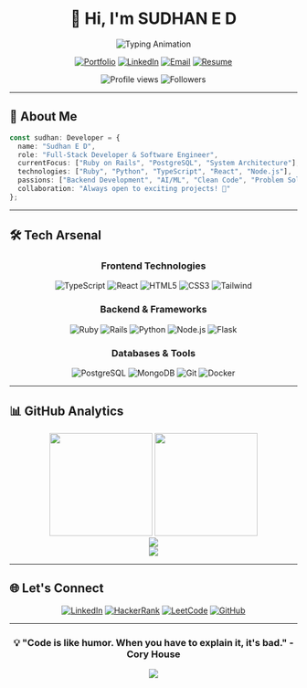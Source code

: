 <div align="center">

# 👋 Hi, I'm SUDHAN E D

<img src="https://readme-typing-svg.herokuapp.com?font=Fira+Code&weight=600&size=28&duration=3000&pause=1000&color=00D4FF&center=true&vCenter=true&multiline=true&repeat=true&width=800&height=100&lines=Software+Engineer;Ruby+on+Rails" alt="Typing Animation" />

<br>

[![Portfolio](https://img.shields.io/badge/🌐_Portfolio-FF6B6B?style=for-the-badge&logoColor=white)](https://subtle-gumdrop-0c6ae4.netlify.app/)
[![LinkedIn](https://img.shields.io/badge/💼_LinkedIn-0A66C2?style=for-the-badge&logo=linkedin&logoColor=white)](https://linkedin.com/in/sudhaned)
[![Email](https://img.shields.io/badge/📧_Email-EA4335?style=for-the-badge&logo=gmail&logoColor=white)](mailto:sudhaned08@gmail.com)
[![Resume](https://img.shields.io/badge/📄_Resume-4285F4?style=for-the-badge&logo=googledrive&logoColor=white)](https://drive.google.com/file/d/10cu_FLttLnMEA1zk9UkJ670OuSQwxYnj/view)

<p>
  <img src="https://komarev.com/ghpvc/?username=sudhan670&color=00D4FF&style=for-the-badge&label=Profile+Views" alt="Profile views" />
  <img src="https://img.shields.io/github/followers/sudhan670?style=for-the-badge&color=00D4FF&label=Followers&logo=github" alt="Followers" />
</p>

</div>

---

## 🚀 About Me

```typescript
const sudhan: Developer = {
  name: "Sudhan E D",
  role: "Full-Stack Developer & Software Engineer",
  currentFocus: ["Ruby on Rails", "PostgreSQL", "System Architecture"],
  technologies: ["Ruby", "Python", "TypeScript", "React", "Node.js"],
  passions: ["Backend Development", "AI/ML", "Clean Code", "Problem Solving"],
  collaboration: "Always open to exciting projects! 🤝"
};
```

---

## 🛠️ Tech Arsenal

<div align="center">

### Frontend Technologies
![TypeScript](https://img.shields.io/badge/TypeScript-007ACC?style=for-the-badge&logo=typescript&logoColor=white)
![React](https://img.shields.io/badge/React-20232A?style=for-the-badge&logo=react&logoColor=61DAFB)
![HTML5](https://img.shields.io/badge/HTML5-E34F26?style=for-the-badge&logo=html5&logoColor=white)
![CSS3](https://img.shields.io/badge/CSS3-1572B6?style=for-the-badge&logo=css3&logoColor=white)
![Tailwind](https://img.shields.io/badge/Tailwind_CSS-38B2AC?style=for-the-badge&logo=tailwind-css&logoColor=white)

### Backend & Frameworks
![Ruby](https://img.shields.io/badge/Ruby-CC342D?style=for-the-badge&logo=ruby&logoColor=white)
![Rails](https://img.shields.io/badge/Ruby_on_Rails-CC0000?style=for-the-badge&logo=ruby-on-rails&logoColor=white)
![Python](https://img.shields.io/badge/Python-3776AB?style=for-the-badge&logo=python&logoColor=white)
![Node.js](https://img.shields.io/badge/Node.js-43853D?style=for-the-badge&logo=node.js&logoColor=white)
![Flask](https://img.shields.io/badge/Flask-000000?style=for-the-badge&logo=flask&logoColor=white)

### Databases & Tools
![PostgreSQL](https://img.shields.io/badge/PostgreSQL-316192?style=for-the-badge&logo=postgresql&logoColor=white)
![MongoDB](https://img.shields.io/badge/MongoDB-4EA94B?style=for-the-badge&logo=mongodb&logoColor=white)
![Git](https://img.shields.io/badge/Git-F05032?style=for-the-badge&logo=git&logoColor=white)
![Docker](https://img.shields.io/badge/Docker-2496ED?style=for-the-badge&logo=docker&logoColor=white)

</div>

---

## 📊 GitHub Analytics

<div align="center">
  <img height="180em" src="https://github-readme-stats.vercel.app/api?username=sudhan670&show_icons=true&theme=radical&include_all_commits=true&count_private=true&hide_border=true&bg_color=0d1117&title_color=00d4ff&icon_color=00d4ff&text_color=ffffff"/>
  <img height="180em" src="https://github-readme-stats.vercel.app/api/top-langs/?username=sudhan670&layout=compact&theme=radical&hide_border=true&bg_color=0d1117&title_color=00d4ff&text_color=ffffff"/>
</div>

<div align="center">
  <img src="https://github-readme-streak-stats.herokuapp.com/?user=sudhan670&theme=radical&hide_border=true&background=0d1117&stroke=00d4ff&ring=00d4ff&fire=ff6b6b&currStreakLabel=00d4ff"/>
</div>

<div align="center">
  <img src="https://github-readme-activity-graph.vercel.app/graph?username=sudhan670&theme=react-dark&bg_color=0d1117&color=00d4ff&line=00d4ff&point=ff6b6b&area=true&hide_border=true"/>
</div>

---


## 🌐 Let's Connect

<div align="center">

[![LinkedIn](https://img.shields.io/badge/LinkedIn-Connect-0A66C2?style=for-the-badge&logo=linkedin&logoColor=white)](https://linkedin.com/in/sudhaned)
[![HackerRank](https://img.shields.io/badge/HackerRank-Solve-00EA64?style=for-the-badge&logo=hackerrank&logoColor=white)](https://www.hackerrank.com/sudhaned670)
[![LeetCode](https://img.shields.io/badge/LeetCode-Practice-FFA116?style=for-the-badge&logo=leetcode&logoColor=white)](https://www.leetcode.com/sudhaned)
[![GitHub](https://img.shields.io/badge/GitHub-Follow-181717?style=for-the-badge&logo=github&logoColor=white)](https://github.com/sudhan670)

</div>

---

<div align="center">

### 💡 "Code is like humor. When you have to explain it, it's bad." - Cory House

<img src="https://capsule-render.vercel.app/api?type=waving&color=gradient&customColorList=6,11,20&height=100&section=footer&animation=twinkling"/>

</div>
